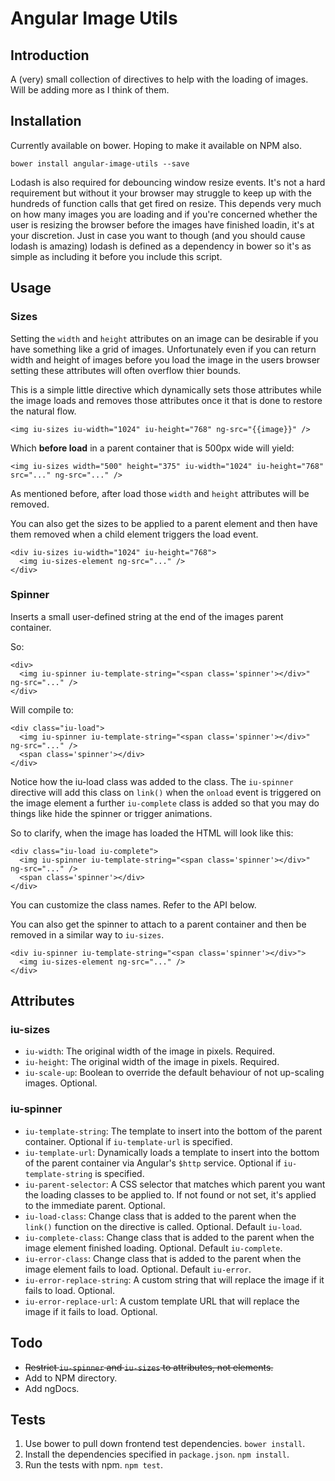 # Angular Image Utils

## Introduction

A (very) small collection of directives to help with the loading of images. Will be adding more as I think of them.

## Installation

Currently available on bower. Hoping to make it available on NPM also.

    bower install angular-image-utils --save

Lodash is also required for debouncing window resize events. It's not a hard requirement but without it your browser may struggle to keep up with the hundreds of function calls that get fired on resize. This depends very much on how many images you are loading and if you're concerned whether the user is resizing the browser before the images have finished loadin, it's at your discretion. Just in case you want to though (and you should cause lodash is amazing) lodash is defined as a dependency in bower so it's as simple as including it before you include this script.

## Usage

### Sizes

Setting the `width` and `height` attributes on an image can be desirable if you have something like a grid of images. Unfortunately even if you can return width and height of images before you load the image in the users browser setting these attributes will often overflow thier bounds.

This is a simple little directive which dynamically sets those attributes while the image loads and removes those attributes once it that is done to restore the natural flow.

    <img iu-sizes iu-width="1024" iu-height="768" ng-src="{{image}}" />

Which **before load** in a parent container that is 500px wide will yield:

    <img iu-sizes width="500" height="375" iu-width="1024" iu-height="768" src="..." ng-src="..." />

As mentioned before, after load those `width` and `height` attributes will be removed.

You can also get the sizes to be applied to a parent element and then have them removed when a child element triggers the load event.

    <div iu-sizes iu-width="1024" iu-height="768">
      <img iu-sizes-element ng-src="..." />
    </div>

### Spinner

Inserts a small user-defined string at the end of the images parent container.

So:

    <div>
      <img iu-spinner iu-template-string="<span class='spinner'></div>" ng-src="..." />
    </div>

Will compile to:

    <div class="iu-load">
      <img iu-spinner iu-template-string="<span class='spinner'></div>" ng-src="..." />
      <span class='spinner'></div>
    </div>

Notice how the iu-load class was added to the class. The `iu-spinner` directive will add this class on `link()` when the `onload` event is triggered on the image element a further `iu-complete` class is added so that you may do things like hide the spinner or trigger animations.

So to clarify, when the image has loaded the HTML will look like this:

    <div class="iu-load iu-complete">
      <img iu-spinner iu-template-string="<span class='spinner'></div>" ng-src="..." />
      <span class='spinner'></div>
    </div>

You can customize the class names. Refer to the API below.

You can also get the spinner to attach to a parent container and then be removed in a similar way to `iu-sizes`.

    <div iu-spinner iu-template-string="<span class='spinner'></div>">
      <img iu-sizes-element ng-src="..." />
    </div>

## Attributes

### iu-sizes

* `iu-width`: The original width of the image in pixels. Required.  
* `iu-height`: The original width of the image in pixels. Required.   
* `iu-scale-up`: Boolean to override the default behaviour of not up-scaling images. Optional.

### iu-spinner

* `iu-template-string`: The template to insert into the bottom of the parent container. Optional if `iu-template-url` is specified.  
* `iu-template-url`: Dynamically loads a template to insert into the bottom of the parent container via Angular's `$http` service. Optional if `iu-template-string` is specified.
* `iu-parent-selector`: A CSS selector that matches which parent you want the loading classes to be applied to. If not found or not set, it's applied to the immediate parent. Optional.
* `iu-load-class`: Change class that is added to the parent when the `link()` function on the directive is called. Optional. Default `iu-load`.  
* `iu-complete-class`: Change class that is added to the parent when the image element finished loading. Optional. Default `iu-complete`.
* `iu-error-class`: Change class that is added to the parent when the image element fails to load. Optional. Default `iu-error`.
* `iu-error-replace-string`: A custom string that will replace the image if it fails to load. Optional.
* `iu-error-replace-url`: A custom template URL that will replace the image if it fails to load. Optional.

## Todo

* ~~Restrict `iu-spinner` and `iu-sizes` to attributes, not elements.~~
* Add to NPM directory.
* Add ngDocs.

## Tests

1. Use bower to pull down frontend test dependencies. `bower install`.
2. Install the dependencies specified in `package.json`. `npm install`.
3. Run the tests with npm. `npm test`.
